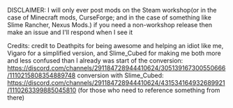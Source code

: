 DISCLAIMER: I will only ever post mods on the Steam workshop(or in the case of Minecraft mods, CurseForge;
and in the case of something like Slime Rancher, Nexus Mods.)
if you need a non-workshop release then make an issue and I'll respond when I see it

Credits:
credit to Deathpits for being awesome and helping an idiot like me,
Vigaro for a simplified version,
and Slime_Cubed for making me both more and less confused than I already was
start of the conversion: https://discord.com/channels/291184728944410624/305139167300550666/1110215808354889748
conversion with Slime_Cubed: https://discord.com/channels/291184728944410624/431534164932689921/1110263399885045810
(for those who need to reference something from there)